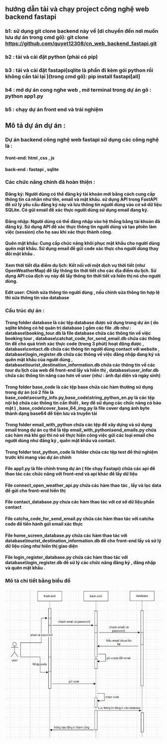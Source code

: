 

## hướng dẫn tải và chạy project công nghệ web backend fastapi

### b1: sử dụng git clone backend này về (di chuyển đến nơi muốn lưu dự án trong cmd gõ): git clone https://github.com/quyet12308/cn_web_backend_fastapi.git

### b2 : tài và cài đặt python (phải có pip)

### b3 : tải và cài đặt fastapi(sqlite là phần đi kèm gói python rồi không cần tải lại )(trong cmd gõ): pip install fastapi[all]

### b4 : mở dự án cong nghe web , mở terminal trong dự án gõ : python app1.py

### b5 : chạy dự án front end và trải nghiệm 

## Mô tả dự án dự án :

### Dự án backend công nghệ web fastapi sử dụng các công nghệ là : 

#### front-end: html ,css , js
#### back-end : fastapi , sqlite

### Các chức năng chính đã hoàn thiện :

#### Đăng ký: Người dùng có thể đăng ký tài khoản mới bằng cách cung cấp thông tin cá nhân như tên, email và mật khẩu. sử dụng API trong FastAPI để xử lý yêu cầu đăng ký này và lưu thông tin người dùng vào cơ sở dữ liệu SQLite. Có gửi email để xác thực người dùng sử dụng email đang ký.

#### Đăng nhập: Người dùng có thể đăng nhập vào hệ thống bằng tài khoản đã đăng ký. Sử dụng API để xác thực thông tin người dùng và tạo phiên làm việc (session) cho họ sau khi xác thực thành công.
	
#### Quên mật khẩu: Cung cấp chức năng khôi phục mật khẩu cho người dùng quên mật khẩu. Sử dụng email để gửi code xác thực cho người dùng thay đổi mật khẩu .

#### Xem thời tiết địa điểm du lịch: Kết nối với một dịch vụ thời tiết (như OpenWeatherMap) để lấy thông tin thời tiết cho các địa điểm du lịch. Sử dụng API của dịch vụ này để lấy thông tin thời tiết và hiển thị nó cho người dùng.

#### Edit user: Chỉnh sửa thông tin người dùng , nếu chỉnh sửa thông tin hợp lệ thì sửa thông tin vào database

### Cấu trúc dự án :

#### Trong folder database là các tệp database được sử dụng trong dự án ( do sqlite không có hệ quản trị database ) gồm các file .db như : database\booking_tour.db là file database chứa các thông tin về việc booking tour , database\catchat_code_for_send_email.db chứa các thông tin để cho quá trình xác thực code (trong 3 phút) hoạt động được , database\contact.db chứa các thông tin người dùng contact với website , database\login_register.db chứa các thông về việc đăng nhập đang ký và quên mật khẩu của người dùng , database\tourist_destination_information.db chứa các thông tin về các tour du lịch của web để front-end lấy và hiển thị , database\user_infor.db chứa các thông tin nâng cao hơn về user (như : ảnh đại diện và ngày sinh)

#### Trong folder base_code là các tệp base chứa các hàm thường sử dụng trong dự án (có 2 file là base_code\security_info.py,base_code\string_python_en.py là các tệp nội bộ chứa các thông tin cần thiết , key để sử dụng các chức năng có bảo mật ) , base_code\cover_base_64_img.py là file cover dạng ảnh byte thành dạng base64 để tiện lưu và truyền tải 

#### Trong folder email_with_python chứa các tệp để xây dựng và sử dụng email trong dự án cụ thể là tệp email_with_python\send_emails.py chứa các hàm mà khi gọi thì nó sẽ thực hiện công việc gửi các loại email cho người dùng như đăng ký , quên mật khẩu và contact.

#### Trong folder test_python_code là folder chứa các tệp test để thử nghiệm trước khi mang vào dự án chính

#### File app1.py là file chính trong dự án ( file chạy Fastapi) chứa các api để thao tác các chức năng với front-end và api khác để lấy dữ liệu 

#### File connect_open_weather_api.py chứa các hàm thao tác , lấy và lọc data để gửi cho front-end hiển thị 

#### File contact_database.py chưa các hàm thao tác với cơ sở dữ liệu phần contact 

#### File catcha_code_for_send_email.py chứa các hàm thao tác với catcha code để tiến hành gửi email xác thực

#### File home_screen_database.py chứa các hàm thao tác với database\tourist_destination_information.db để cho front-end lấy và sử lý dữ liệu cũng như hiển thị giao diện 

#### File login_register_database.py chứa các hàm thao tác với database\login_register.db để sử lý các chức năng đăng ký , đăng nhập và quên mật khẩu .

### Mô tả chi tiết bằng biểu đồ
![Anh biểu đồ đăng ký](img_destination_information\Picture1.png)